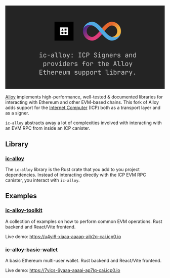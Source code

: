 ![ic-alloy](./hero.png)

[Alloy](https://alloy.rs/) implements high-performance, well-tested & documented libraries for interacting with Ethereum and other EVM-based chains. This fork of Alloy adds support for the [Internet Computer](https://internetcomputer.org) (ICP) both as a transport layer and as a signer.

`ic-alloy` abstracts away a lot of complexities involved with interacting with an EVM RPC from inside an ICP canister.

## Library

### [ic-alloy](https://github.com/ic-alloy/ic-alloy)

The `ic-alloy` library is the Rust crate that you add to you project dependencies. Instead of interacting directly with the ICP EVM RPC canister, you interact with `ic-alloy`.

## Examples

### [ic-alloy-toolkit](https://github.com/ic-alloy/ic-alloy-toolkit)

A collection of examples on how to perform common EVM operations. Rust backend and React/Vite frontend.

Live demo: <https://u4yi6-xiaaa-aaaap-aib2q-cai.icp0.io>

### [ic-alloy-basic-wallet](https://github.com/ic-alloy/ic-alloy-basic-wallet)

A basic Ethereum multi-user wallet. Rust backend and React/Vite frontend.

Live demo: <https://7vics-6yaaa-aaaai-ap7lq-cai.icp0.io>
